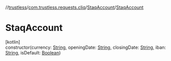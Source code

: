 //[trustless](../../../index.md)/[com.trustless.requests.cliq](../index.md)/[StaqAccount](index.md)/[StaqAccount](-staq-account.md)

# StaqAccount

[kotlin]\
constructor(currency: [String](https://kotlinlang.org/api/latest/jvm/stdlib/kotlin/-string/index.html), openingDate: [String](https://kotlinlang.org/api/latest/jvm/stdlib/kotlin/-string/index.html), closingDate: [String](https://kotlinlang.org/api/latest/jvm/stdlib/kotlin/-string/index.html), iban: [String](https://kotlinlang.org/api/latest/jvm/stdlib/kotlin/-string/index.html), isDefault: [Boolean](https://kotlinlang.org/api/latest/jvm/stdlib/kotlin/-boolean/index.html))
